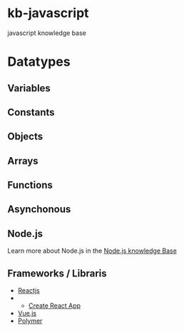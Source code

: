 # kb-javascript
javascript knowledge base

# Datatypes

## Variables

## Constants

## Objects

## Arrays

## Functions

## Asynchonous

## Node.js
Learn more about Node.js in the [Node.js knowledge Base](nodejs/README.md)

## Frameworks / Libraris
- [Reactjs](reactjs)
- - [Create React App](reactjs/create-react-app.md)
- [Vue.js]()
- [Polymer]()

